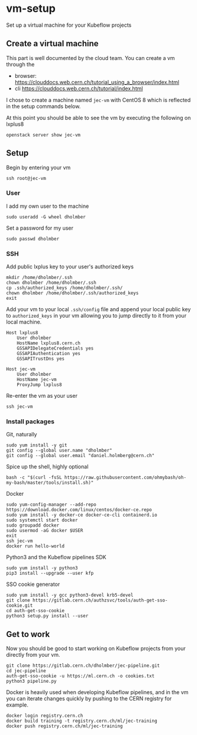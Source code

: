 # vm-setup

Set up a virtual machine for your Kubeflow projects

## Create a virtual machine

This part is well documented by the cloud team. You can create a vm through the
- browser: https://clouddocs.web.cern.ch/tutorial_using_a_browser/index.html
- cli https://clouddocs.web.cern.ch/tutorial/index.html

I chose to create a machine named `jec-vm` with CentOS 8 which is reflected in the setup commands below.

At this point you should be able to see the vm by executing the following on lxplus8

```
openstack server show jec-vm
```

## Setup

Begin by entering your vm
```
ssh root@jec-vm
```

### User

I add my own user to the machine
```
sudo useradd -G wheel dholmber
```

Set a password for my user
```
sudo passwd dholmber
```

### SSH

Add public lxplus key to your user's authorized keys
```
mkdir /home/dholmber/.ssh
chown dholmber /home/dholmber/.ssh
cp .ssh/authorized_keys /home/dholmber/.ssh/
chown dholmber /home/dholmber/.ssh/authorized_keys
exit
```

Add your vm to your local `.ssh/config` file and append your local public key to `authorized_keys` in your vm allowing you to jump directly to it from your local machine.

```
Host lxplus8
    User dholmber
    HostName lxplus8.cern.ch
    GSSAPIDelegateCredentials yes
    GSSAPIAuthentication yes
    GSSAPITrustDns yes

Host jec-vm
    User dholmber
    HostName jec-vm
    ProxyJump lxplus8
```

Re-enter the vm as your user
```
ssh jec-vm
```

### Install packages

Git, naturally
```
sudo yum install -y git
git config --global user.name "dholmber"
git config --global user.email "daniel.holmberg@cern.ch"
```

Spice up the shell, highly optional
```
bash -c "$(curl -fsSL https://raw.githubusercontent.com/ohmybash/oh-my-bash/master/tools/install.sh)"
```

Docker
```
sudo yum-config-manager --add-repo https://download.docker.com/linux/centos/docker-ce.repo
sudo yum install -y docker-ce docker-ce-cli containerd.io
sudo systemctl start docker
sudo groupadd docker
sudo usermod -aG docker $USER
exit
ssh jec-vm
docker run hello-world
```

Python3 and the Kubeflow pipelines SDK
```
sudo yum install -y python3
pip3 install --upgrade --user kfp
```

SSO cookie generator
```
sudo yum install -y gcc python3-devel krb5-devel
git clone https://gitlab.cern.ch/authzsvc/tools/auth-get-sso-cookie.git
cd auth-get-sso-cookie
python3 setup.py install --user
```

## Get to work

Now you should be good to start working on Kubeflow projects from your directly from your vm.

```
git clone https://gitlab.cern.ch/dholmber/jec-pipeline.git
cd jec-pipeline
auth-get-sso-cookie -u https://ml.cern.ch -o cookies.txt
python3 pipeline.py
```

Docker is heavily used when developing Kubeflow pipelines, and in the vm you can iterate changes quickly by pushing to the CERN registry for example.
```
docker login registry.cern.ch
docker build training -t registry.cern.ch/ml/jec-training
docker push registry.cern.ch/ml/jec-training
```

